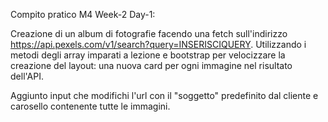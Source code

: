 Compito pratico M4 Week-2 Day-1:

Creazione di un album di fotografie facendo una fetch sull'indirizzo https://api.pexels.com/v1/search?query=INSERISCIQUERY.
Utilizzando i metodi degli array imparati a lezione e bootstrap per velocizzare la creazione del layout: una nuova card per ogni immagine nel risultato dell'API.

Aggiunto input che modifichi l'url con il "soggetto" predefinito dal cliente e carosello contenente tutte le immagini.
